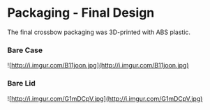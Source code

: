 # Packaging - Final Design #

The final crossbow packaging was 3D-printed with ABS plastic.

### Bare Case ###

![http://i.imgur.com/B11joon.jpg](http://i.imgur.com/B11joon.jpg)

### Bare Lid ###

![http://i.imgur.com/G1mDCpV.jpg](http://i.imgur.com/G1mDCpV.jpg)